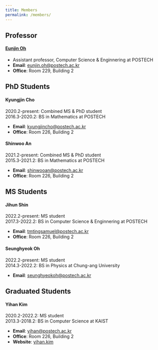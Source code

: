 ```yaml
---
title: Members
permalink: /members/
---
```


## Professor

#### [Eunjin Oh](/professor)
* Assistant professor, Computer Science & Enginnering at POSTECH
* **Email**: [eunjin.oh@postech.ac.kr](mailto:eunjin.oh@postech.ac.kr)
* **Office**: Room 229, Building 2


## PhD Students

#### Kyungjin Cho
2020.2-present: Combined MS & PhD student \
2016.3-2020.2: BS in Mathematics at POSTECH
* **Email**: [kyungjincho@postech.ac.kr](mailto:kyungjincho@postech.ac.kr)
* **Office**: Room 226, Building 2

#### Shinwoo An
2021.2-present: Combined MS & PhD student \
2015.3-2021.2: BS in Mathematics at POSTECH
* **Email**: [shinwooan@postech.ac.kr](mailto:shinwooan@postech.ac.kr)
* **Office**: Room 226, Building 2

## MS Students

#### Jihun Shin
2022.2-present: MS student \
2017.3-2022.2: BS in Computer Science & Enginnering at POSTECH
* **Email**: [tmtingsamuel@postech.ac.kr](mailto:tmtingsamuel@postech.ac.kr)
* **Office**: Room 226, Building 2

#### Seunghyeok Oh
2022.2-present: MS student \
2014.3-2022.2: BS in Physics at Chung-ang University
* **Email**: [seunghyeokoh@postech.ac.kr](mailto:seunghyeokoh@postech.ac.kr)

## Graduated Students

#### Yihan Kim
2020.2-2022.2: MS student \
2013.3-2018.2: BS in Computer Science at KAIST
* **Email**: [yihan@postech.ac.kr](mailto:yihan@postech.ac.kr)
* **Office**: Room 226, Building 2
* **Website**: [yihan.kim](https://yihan.kim)

<!--
### Undergraduate Students

#### Youngyoon Kim
* Postech CSE
-->
